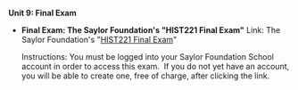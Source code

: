 **Unit 9: Final Exam** <span id="9"></span> 
-   **Final Exam: The Saylor Foundation's "HIST221 Final Exam"**
    Link: The Saylor Foundation's "[HIST221 Final
    Exam](http://school.saylor.org/mod/quiz/view.php?id=111)"  
      
     Instructions: You must be logged into your Saylor Foundation School
    account in order to access this <span class="il">exam</span>.  If
    you do not yet have an account, you will be able to create one, free
    of charge, after clicking the link.



